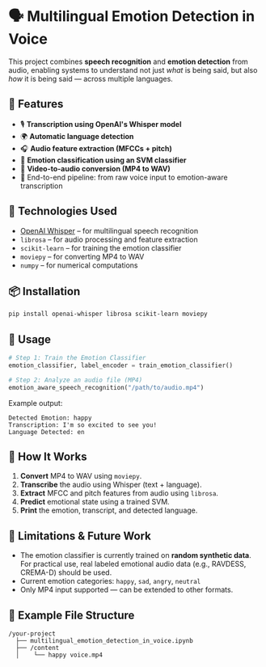 
# 🗣️ Multilingual Emotion Detection in Voice

This project combines **speech recognition** and **emotion detection** from audio, enabling systems to understand not just *what* is being said, but also *how* it is being said — across multiple languages.

## 📌 Features

- 🎙️ **Transcription using OpenAI's Whisper model**
- 🌍 **Automatic language detection**
- 🎧 **Audio feature extraction (MFCCs + pitch)**
- 🤖 **Emotion classification using an SVM classifier**
- 🎥 **Video-to-audio conversion (MP4 to WAV)**
- 🧠 End-to-end pipeline: from raw voice input to emotion-aware transcription

## 🧰 Technologies Used

- [OpenAI Whisper](https://github.com/openai/whisper) – for multilingual speech recognition
- `librosa` – for audio processing and feature extraction
- `scikit-learn` – for training the emotion classifier
- `moviepy` – for converting MP4 to WAV
- `numpy` – for numerical computations

## 📦 Installation

```bash
pip install openai-whisper librosa scikit-learn moviepy
```

## 🚀 Usage

```python
# Step 1: Train the Emotion Classifier
emotion_classifier, label_encoder = train_emotion_classifier()

# Step 2: Analyze an audio file (MP4)
emotion_aware_speech_recognition("/path/to/audio.mp4")
```

Example output:

```
Detected Emotion: happy
Transcription: I'm so excited to see you!
Language Detected: en
```

## 🧪 How It Works

1. **Convert** MP4 to WAV using `moviepy`.
2. **Transcribe** the audio using Whisper (text + language).
3. **Extract** MFCC and pitch features from audio using `librosa`.
4. **Predict** emotional state using a trained SVM.
5. **Print** the emotion, transcript, and detected language.

## 🔬 Limitations & Future Work

- The emotion classifier is currently trained on **random synthetic data**. For practical use, real labeled emotional audio data (e.g., RAVDESS, CREMA-D) should be used.
- Current emotion categories: `happy`, `sad`, `angry`, `neutral`
- Only MP4 input supported — can be extended to other formats.

## 📁 Example File Structure

```
/your-project
  ├── multilingual_emotion_detection_in_voice.ipynb
  ├── /content
  │    └── happy voice.mp4
```
